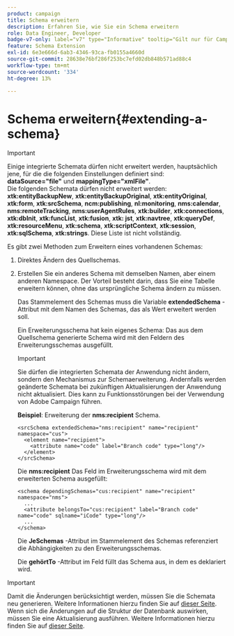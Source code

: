 ```yaml
---
product: campaign
title: Schema erweitern
description: Erfahren Sie, wie Sie ein Schema erweitern
role: Data Engineer, Developer
badge-v7-only: label="v7" type="Informative" tooltip="Gilt nur für Campaign Classic v7"
feature: Schema Extension
exl-id: 6e3e666d-6ab3-4346-93ca-fb0155a4660d
source-git-commit: 28638e76bf286f253bc7efd02db848b571ad88c4
workflow-type: tm+mt
source-wordcount: '334'
ht-degree: 13%

---
```


# Schema erweitern{#extending-a-schema}

>[!IMPORTANT]
>
>Einige integrierte Schemata dürfen nicht erweitert werden, hauptsächlich jene, für die die folgenden Einstellungen definiert sind:\
>**dataSource=&quot;file&quot;** und **mappingType=&quot;xmlFile&quot;**.\
>Die folgenden Schemata dürfen nicht erweitert werden: **xtk:entityBackupNew**, **xtk:entityBackupOriginal**, **xtk:entityOriginal**, **xtk:form**, **xtk:srcSchema**, **ncm:publishing**, **nl:monitoring**, **nms:calendar**, **nms:remoteTracking**, **nms:userAgentRules**, **xtk:builder**, **xtk:connections**, **xtk:dbInit**, **xtk:funcList**, **xtk:fusion**, **xtk: jst**, **xtk:navtree**, **xtk:queryDef**, **xtk:resourceMenu**, **xtk:schema**, **xtk:scriptContext**, **xtk:session**, **xtk:sqlSchema**, **xtk:strings**.
>Diese Liste ist nicht vollständig.

Es gibt zwei Methoden zum Erweitern eines vorhandenen Schemas:

1. Direktes Ändern des Quellschemas.
1. Erstellen Sie ein anderes Schema mit demselben Namen, aber einem anderen Namespace. Der Vorteil besteht darin, dass Sie eine Tabelle erweitern können, ohne das ursprüngliche Schema ändern zu müssen.

   Das Stammelement des Schemas muss die Variable **extendedSchema** -Attribut mit dem Namen des Schemas, das als Wert erweitert werden soll.

   Ein Erweiterungsschema hat kein eigenes Schema: Das aus dem Quellschema generierte Schema wird mit den Feldern des Erweiterungsschemas ausgefüllt.

   >[!IMPORTANT]
   >
   >Sie dürfen die integrierten Schemata der Anwendung nicht ändern, sondern den Mechanismus zur Schemaerweiterung. Andernfalls werden geänderte Schemata bei zukünftigen Aktualisierungen der Anwendung nicht aktualisiert. Dies kann zu Funktionsstörungen bei der Verwendung von Adobe Campaign führen.

   **Beispiel**: Erweiterung der **nms:recipient** Schema.

   ```
   <srcSchema extendedSchema="nms:recipient" name="recipient" namespace="cus">
     <element name="recipient">
       <attribute name="code" label="Branch code" type="long"/>
     </element>
   </srcSchema>
   ```

   Die **nms:recipient** Das Feld im Erweiterungsschema wird mit dem erweiterten Schema ausgefüllt:

   ```
   <schema dependingSchemas="cus:recipient" name="recipient" namespace="nms">
     ...
     <attribute belongsTo="cus:recipient" label="Branch code" name="code" sqlname="iCode" type="long"/>
     ...
   </schema>
   ```

   Die **JeSchemas** -Attribut im Stammelement des Schemas referenziert die Abhängigkeiten zu den Erweiterungsschemas.

   Die **gehörtTo** -Attribut im Feld füllt das Schema aus, in dem es deklariert wird.

>[!IMPORTANT]
>
>Damit die Änderungen berücksichtigt werden, müssen Sie die Schemata neu generieren. Weitere Informationen hierzu finden Sie auf [dieser Seite](../../configuration/using/regenerating-schemas.md).\
>Wenn sich die Änderungen auf die Struktur der Datenbank auswirken, müssen Sie eine Aktualisierung ausführen. Weitere Informationen hierzu finden Sie auf [dieser Seite](../../configuration/using/updating-the-database-structure.md).
